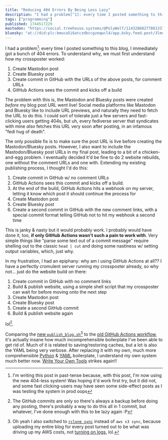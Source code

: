 ```yaml
---
title: "Reducing 404 Errors By Being Less Lazy"
description: "I had a problem[^1]: every time I posted something to this blog, I immediately got a bunch of 404 errors. To understand why, we must firs..."
tags: ["programming"]
published: 1744517229
mastodon: "https://social.treehouse.systems/@PolyWolf/114328682778813379"
bluesky: "at://did:plc:bmuca5i6atczdbccgzeqwcl4/app.bsky.feed.post/3lmo6do5ljc2j"
---
```


I had a problem[^1]: every time I posted something to this blog, I immediately got a bunch of 404 errors. To understand why, we must first understand how my crossposter worked:

1. Create Mastodon post
2. Create Bluesky post
3. Create commit in GitHub with the URLs of the above posts, for comment URLs
4. GitHub Actions sees the commit and kicks off a build

The problem with this is, the Mastodon and Bluesky posts were created _before_ my blog post URL went live! Social media platforms like Mastodon and Bluesky like to include URL previews, and naturally they need to fetch the URL to do this. I could sort of tolerate just a few servers and fast-clicking users getting 404s, but uh, every fediverse server that syndicates with mine _also_ fetches this URL very soon after posting, in an infamous "fedi hug of death".

The only possible fix is to make sure the post URL is live before creating the Mastodon/Bluesky posts. However, I also want to include the Mastodon/Bluesky post URLs in my final post, leading to a bit of a chicken-and-egg problem. I eventually decided it'd be fine to do 2 website rebuilds, one without the comment URLs and one with. Extending my existing publishing process, I thought I'd do this:

1. Create commit in GitHub w/ no comment URLs
2. GitHub Actions sees this commit and kicks off a build.
3. At the end of the build, GitHub Actions hits a webhook on my server, letting it know which post it should continue the process for
4. Create Mastodon post
5. Create Bluesky post
6. Create a second commit in GitHub with the new comment links, with a special commit format telling GitHub not to hit my webhook a second time

This is janky & nasty but it would probably work. I probably would have done it, too, **if only GitHub Actions wasn't such a pain to work with**. Very simple things like "parse some text out of a commit message" require shelling out to the classic `head | cut` and doing some nastiness w/ setting output variables, which, just why.

In my frustration, I had an epiphany: why am i using GitHub Actions at all?? I have a perfectly cromulent server running my crossposter already, so why not... just do the website build on there:

1. Create commit in GitHub with no comment links
2. Build & publish website, using a simple shell script that my crossposter can wait for before moving onto the next step
3. Create Mastodon post
4. Create Bluesky post
5. Create a second GitHub commit
6. Build & publish website again

lol[^2].

Comparing the [new `publish_blog.sh`](https://github.com/p0lyw0lf/crossposter/blob/a7cc890fa0ee15b67faca6534a16ec6f3996866a/scripts/publish_blog.sh)[^3] to the [old GitHub Actions workflow](https://github.com/p0lyw0lf/website/blob/2424c13e617283b928635416fe4d3cb06b26c745/.github/workflows/main.yml), it's actually insane how much incomprehensible boilerplate I've been able to get rid of. Much of it is related to saving/restoring caches, but a lot is also the YAML being very verbose. After replacing it with my own, much more comprehensible [Python](https://github.com/p0lyw0lf/crossposter/blob/a7cc890fa0ee15b67faca6534a16ec6f3996866a/poster/script.py) & [YAML](https://github.com/p0lyw0lf/crossposter/blob/a7cc890fa0ee15b67faca6534a16ec6f3996866a/shared/config/config.yaml#L23-L24) boilerplate, I understand my own system much better now. [Write Your Own Tools](https://wolfgirl.dev/blog/2024-09-28-write-your-own-tools/) strikes again!!

[^1]: I'm writing this post in past-tense because, with this post, I'm now using the new 404-less system! Was hoping it'd work first try, but it did not, and some fast clicking-users may have seen some side-effect posts as I was testing the system in prod oops
[^2]: The GitHub commits are only so there's always a backup before doing any posting, there's probably a way to do this all in 1 commit, but whatever, I've done enough with this to be lazy again :P
[^3]: Oh yeah I also switched to [`rclone sync`](https://rclone.org/s3/#configuration) instead of `aws s3 sync`, because uploading my entire blog for every post turned out to be what was driving up my AWS costs, not [turning on logs](https://wolfgirl.dev/blog/2025-03-15-i-just-need-to-optimize-my-aws-egress-patterns/), lol.
